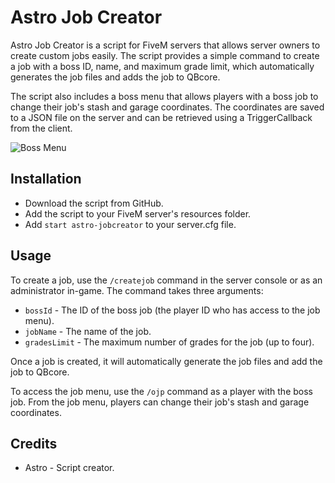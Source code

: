 # Astro Job Creator

Astro Job Creator is a script for FiveM servers that allows server owners to create custom jobs easily. The script provides a simple command to create a job with a boss ID, name, and maximum grade limit, which automatically generates the job files and adds the job to QBcore.

The script also includes a boss menu that allows players with a boss job to change their job's stash and garage coordinates. The coordinates are saved to a JSON file on the server and can be retrieved using a TriggerCallback from the client.

![Boss Menu](https://media.discordapp.net/attachments/960497845402746890/1085211427721203822/image.png?width=248&height=88)

## Installation

- Download the script from GitHub.
- Add the script to your FiveM server's resources folder.
- Add `start astro-jobcreator` to your server.cfg file.

## Usage

To create a job, use the `/createjob` command in the server console or as an administrator in-game. The command takes three arguments:

- `bossId` - The ID of the boss job (the player ID who has access to the job menu).
- `jobName` - The name of the job.
- `gradesLimit` - The maximum number of grades for the job (up to four).

Once a job is created, it will automatically generate the job files and add the job to QBcore.

To access the job menu, use the `/ojp` command as a player with the boss job. From the job menu, players can change their job's stash and garage coordinates.

## Credits

- Astro - Script creator.
